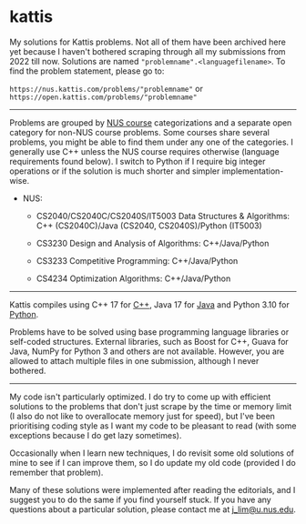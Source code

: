 # kattis

My solutions for Kattis problems. Not all of them have been archived here yet because I haven't bothered scraping through all my submissions from 2022 till now. Solutions are named `"problemname".<languagefilename>`. To find the problem statement, please go to:

`https://nus.kattis.com/problems/"problemname"` or `https://open.kattis.com/problems/"problemname"`

---

Problems are grouped by [NUS course](https://nus.kattis.com/courses) categorizations and a separate open category for non-NUS course problems. Some courses share several problems, you might be able to find them under any one of the categories. I generally use C++ unless the NUS course requires otherwise (language requirements found below). I switch to Python if I require big integer operations or if the solution is much shorter and simpler implementation-wise.

* NUS:

  * CS2040/CS2040C/CS2040S/IT5003 Data Structures & Algorithms: C++ (CS2040C)/Java (CS2040, CS2040S)/Python (IT5003)

  * CS3230 Design and Analysis of Algorithms: C++/Java/Python

  * CS3233 Competitive Programming: C++/Java/Python

  * CS4234 Optimization Algorithms: C++/Java/Python

---

Kattis compiles using C++ 17 for [C++](https://open.kattis.com/languages/cpp), Java 17 for [Java](https://open.kattis.com/languages/java) and Python 3.10 for [Python](https://open.kattis.com/languages/python3).

Problems have to be solved using base programming language libraries or self-coded structures. External libraries, such as Boost for C++, Guava for Java, NumPy for Python 3 and others are not available. However, you are allowed to attach multiple files in one submission, although I never bothered.

---

My code isn't particularly optimized. I do try to come up with efficient solutions to the problems that don't just scrape by the time or memory limit (I also do not like to overallocate memory just for speed), but I've been prioritising coding style as I want my code to be pleasant to read (with some exceptions because I do get lazy sometimes).

Occasionally when I learn new techniques, I do revisit some old solutions of mine to see if I can improve them, so I do update my old code (provided I do remember that problem). 

Many of these solutions were implemented after reading the editorials, and I suggest you to do the same if you find yourself stuck. If you have any questions about a particular solution, please contact me at j_lim@u.nus.edu.

